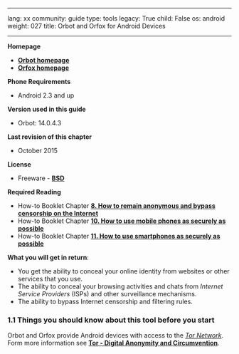 

---

lang: xx
community: guide
type: tools
legacy: True
child: False
os: android
weight: 027
title: Orbot and Orfox for Android Devices

---

**Homepage**

- [**Orbot homepage**](http://guardianproject.info/apps/orbot/)
- [**Orfox homepage**](https://guardianproject.info/2015/06/30/orfox-aspiring-to-bring-tor-browser-to-android/)

**Phone Requirements**

- Android 2.3 and up

**Version used in this guide**

- Orbot: 14.0.4.3

**Last revision of this chapter**

- October 2015

**License** 

- Freeware - [**BSD**](https://en.wikipedia.org/wiki/BSD_License)

**Required Reading**

- How-to Booklet Chapter [**8. How to remain anonymous and bypass censorship on the Internet**](/chapter-8)
- How-to Booklet Chapter [**10. How to use mobile phones as securely as possible**](/chapter-10)
- How-to Booklet Chapter [**11. How to use smartphones as securely as possible**](/chapter-11)


**What you will get in return**: 

- You get the ability to conceal your online identity from websites or other services that you use.
- The ability to conceal your browsing activities and chats from *Internet Service Providers* (ISPs) and other surveillance mechanisms.
- The ability to bypass Internet censorship and filtering rules.

### 1.1 Things you should know about this tool before you start ###

Orbot and Orfox provide Android devices with access to the [*Tor Network*](/en/glossary#Tor). Form more information see [**Tor - Digital Anonymity and Circumvention**](/tor_main).


